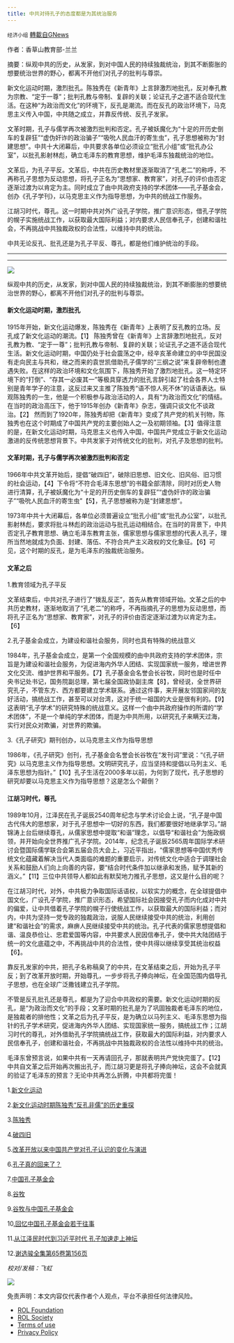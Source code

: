 ```yaml
---
title: 中共对待孔子的态度都是为其统治服务
---
```

`经济小组` [轉載自GNews](https://gnews.org/zh-hans/2406654/)

作者：香草山教育部-兰兰

摘要：纵观中共的历史，从发家，到对中国人民的持续独裁统治，到其不断膨胀的想要统治世界的野心，都离不开他们对孔子的批判与尊崇。

新文化运动时期，激烈批孔。陈独秀在《新青年》上言辞激烈地批孔，反对奉孔教为宗教、“定于一尊”；批判孔教与帝制、复辟的关联；论证孔子之道不适合现代生活。在这种“为政治而文化”的环境下，反孔是潮流。而在反孔的政治环境下，马克思主义传入中国，中共随之成立，并靠反传统、反孔子发家。

文革时期，孔子与儒学再次被激烈批判和否定。孔子被妖魔化为“十足的开历史倒车的复辟狂”“虚伪奸诈的政治骗子”“吸吮人民血汗的寄生虫”，孔子思想被称为“封建思想”。中共十大闭幕后，中共要求各单位必须设立“批孔小组”或“批孔办公室”，以批孔影射林彪，确立毛泽东的教育思想，维护毛泽东独裁统治的地位。

文革后，为孔子平反。文革后，中共在历史教材里逐渐取消了“孔老二”的称呼，不再称孔子思想为反动思想，将孔子正名为“思想家、教育家”，对孔子的评价由否定逐渐过渡为以肯定为主。同时成立了由中共政府支持的学术团体——孔子基金会，创办《孔子学刊》，以马克思主义作为指导思想，为中共的统战工作服务。

江胡习时代，尊孔。这一时期中共对外广设孔子学院，推广意识形态，借孔子学院的幌子实施统战工作，以获取最大国际利益；对内要求人民信奉孔子，创建和谐社会，不再挑战中共独裁政权的合法性，以维持中共的统治。

中共无论反孔、批孔还是为孔子平反、尊孔，都是他们维护统治的手段。

* * *

* * *

![](https://assets.gnews.org/wp-content/uploads/2022/04/d4bdf71aa8ac5f9375dd3300f66e7bf2_w.jpeg)

纵观中共的历史，从发家，到对中国人民的持续独裁统治，到其不断膨胀的想要统治世界的野心，都离不开他们对孔子的批判与尊崇。

#### 新文化运动时期，激烈批孔

1915年开始，新文化运动爆发，陈独秀在《新青年》上表明了反孔教的立场。反孔成了新文化运动的潮流。【1】 陈独秀曾在《新青年》上言辞激烈地批孔，反对孔教为教、“定于一尊”；批判孔教与帝制、复辟的关联；论证孔子之道不适合现代生活。新文化运动时期，中国仍处于社会震荡之中，经辛亥革命建立的中华民国没有走向民主与共和，继之而来的袁世凯借助孔子儒学的“三纲之说”来复辟帝制也遭遇失败。在这样的政治环境和文化氛围下，陈独秀开始了激烈地批孔。这一特定环境下的“打倒”、“存其一必废其一”等极具穿透力的批孔言辞引起了社会各界人士特别是青年学子的注意，这反过来又主推了陈独秀“语不惊人死不休”的话语表达。纵观陈独秀的一生，他是一个积极参与政治活动的人，具有“为政治而文化”的情结。在当时的政治高压下，他于1915年创办《新青年》杂志，强调只谈文化不谈政治。【2】 然而到了1920年，陈独秀却把《新青年》变成了共产党的机关刊物，陈独秀也在这个时期成了中国共产党的主要创始人之一及初期领袖。【3】值得注意的是，在新文化运动时期，马克思主义也传入中国，中国共产党成立于新文化运动激进的反传统思想背景下。中共发家于对传统文化的批判，对孔子及思想的批判。

#### 文革时期，孔子与儒学再次被激烈批判和否定

1966年中共文革开始后，提倡“破四旧”，破除旧思想、旧文化、旧风俗、旧习惯的社会运动，【4】下令将“不符合毛泽东思想”的书籍全部清除，同时对历史人物进行清算，孔子被妖魔化为“十足的开历史倒车的复辟狂”“虚伪奸诈的政治骗子”“吸吮人民血汗的寄生虫”【5】，孔子思想被称为是“封建思想”。

1973年中共十大闭幕后，各单位必须普遍设立“批孔小组”或“批孔办公室”，以批孔影射林彪，要求将批斗林彪的政治运动与批孔运动相结合。在当时的背景下，中共否定孔子教育思想、确立毛泽东教育主张，儒家思想与儒家思想的代表人孔子，理所当然地就成为负面、封建、落伍、不符合共产主义政权的文化象征。【6】可见，这个时期的反孔，是为毛泽东的独裁统治服务。

#### 文革之后

1.教育领域为孔子平反

文革结束后，中共对孔子进行了“拨乱反正”，首先从教育领域开始。文革之后的中共历史教材，逐渐地取消了“孔老二”的称呼，不再指摘孔子的思想为反动思想，而将孔子正名为“思想家、教育家”，对孔子的评价由否定逐渐过渡为以肯定为主。【6】

2.孔子基金会成立，为建设和谐社会服务，同时也具有特殊的统战意义

1984年，孔子基金会成立，是第一个全国规模的由中共政府支持的学术团体，宗旨是为建设和谐社会服务，为促进海内外华人团结、实现国家统一服务，增进世界文化交流、维护世界和平服务。【7】孔子基金会名誉会长谷牧，同时也是时任中央书记处书记，国务院副总理，第七届全国政协副主席【8】，曾经说，全世界研究孔子，不管东方、西方都要建立学术联系。通过这件事，来开展友邻国家间的友好活动，搞统战工作，甚至可以对台湾，这对于统一祖国的大业是很有利的。【9】这表明“孔子学术”的研究特殊的统战意义。这样一个由中共政府操作的所谓的“学术团体”，不是一个单纯的学术团体，而是为中共所用，以研究孔子来瞒天过海，实行对民众对欺骗，对世界的欺骗。

3.《孔子研究》期刊创办，以马克思主义作为指导思想

1986年，《孔子研究》创刊，孔子基金会名誉会长谷牧在“发刊词”里说：“《孔子研究》以马克思主义作为指导思想。文明研究孔子，应当坚持和提倡以马列主义、毛泽东思想为指针。”【10】孔子生活在2000多年以前，为何到了现代，孔子思想的研究却要以马克思主义作为指导思想？这是怎么个颠倒？

#### 江胡习时代，尊孔

1989年10月，江泽民在孔子诞辰2540周年纪念与学术讨论会上说，“孔子是中国古代伟大的思想家，对于孔子思想中一切好的东西，我们都要很好地继承学习。”胡锦涛上台后继续尊孔，从儒家思想中提取“和谐”理念，以倡导“和谐社会”为施政纲领，并开始向全世界推广孔子学院。2014年，纪念孔子诞辰2565周年国际学术研讨会暨国际儒学联合会第五届会员大会上，习近平指出，“儒家思想等中国优秀传统文化蕴藏着解决当代人类面临的难题的重要启示，对传统文化中适合于调理社会关系和鼓励人们向上向善的内容，要“结合时代条件加以继承和发扬，赋予其新的涵义。”【11】三位中共领导人都如此有默契地力推孔子思想，这又是什么目的呢？

在江胡习时代，对外，中共极力争取国际话语权，以软实力的概念，在全球提倡中国文化，广设孔子学院，推广意识形态，希望国际社会因接受孔子而内化成对中共的偏爱，让中共借着孔子学院的幌子行使统战工作，以获取最大的国际利益；而对内，中共为坚持一党专政的独裁政治，说服人民继续接受中共的统治，利用创建“和谐社会”的需求，麻痹人民继续接受中共的统治。孔子代表的儒家思想提倡和谐、温良恭俭让、忠君爱国等内容，中共要求人民因信奉孔子，使中共大陆团结于统一的文化底蕴之中，不再挑战中共的合法性，使中共得以继续享受其统治权益【6】。

靠反孔发家的中共，把孔子名称稿臭了的中共，在文革结束之后，开始为孔子平反；到了改革开放时期，开始尊孔，一步步将孔子捧向神坛，在全国范围内倡导孔子思想，也在全球广泛撒钱建立孔子学院。

不管是反孔批孔还是尊孔，都是为了迎合中共政权的需要。新文化运动时期的反孔，是“为政治而文化”的手段；文革时期的批孔是为了巩固独裁者毛泽东的地位，是独裁者的排他性；文革之后为孔子平反，是为确立以马列主义、毛泽东思想为指针的孔子学术研究，促进海内外华人团结、实现国家统一服务，搞统战工作；江胡习时代的尊孔，对外借助孔子学院搞统战工作，获取最大的国际利益，对内要求人民信奉孔子，创建和谐社会，不再挑战中共独裁政权的合法性以维持中共的统治。

毛泽东曾预言说，如果中共有一天再请回孔子，那就表明共产党快完蛋了。【12】中共自文革之后开始再次搬出孔子，而江胡习更是将孔子捧向神坛，这会不会就真的验证了毛泽东的预言？无论中共再怎么折腾，中共都将完蛋！

1.[新文化运动](https://zh.wikipedia.org/wiki/新文化运动#cite_note-4)

2.[新文化运动时期陈独秀“反孔非儒”的历史重探](https://ishare.ifeng.com/c/s/7mCyp0ZteJV)

3.[陈独秀](https://zh.wikipedia.org/wiki/陈独秀)

4.[破四旧](https://zh.wikipedia.org/wiki/破四旧)

5.[改革开放以来中国共产党对孔子认识的变化与演进](http://www.ccnumpfc.com/index.php/View/2856.html)

6.[孔子真的回来了？](https://www.mjib.gov.tw/FileUploads/eBooks/d2476919d3a446a390879f8729051957/Section_file/568bfdf2304e4528bb80509f5a140ddb.pdf)

7.[中国孔子基金会](https://baike.baidu.com/item/中国孔子基金会/4840279)

8.[谷牧](https://zh.wikipedia.org/wiki/谷牧)

9.[谷牧与中国孔子基金会](http://www.chinakongzi.org/zt/thirty/twbd/201409/t20140910_42754.htm)

10[.回忆中国孔子基金会若干往事](http://www.chinakongzi.org/zt/thirty/twbd/201409/t20140910_42745.htm)



11.[从江泽民时代到习近平时代 孔子加速走上神坛](https://club.6parkbbs.com/other/index.php?app=forum&amp;act=threadview&amp;tid=13041450)



12.[谢选骏全集第65卷第156页](https://books.google.com.hk/books?id=A1w9EAAAQBAJ&amp;pg=PA156&amp;lpg=PA156&amp;dq=毛泽东预言说，如果共产党有一天再请回孔子，那就表明共产党快完蛋了%E3%80%82++++++++++毛的这一谈话见于其侄子毛远新记录的毛对孔子及其思想的评论%E3%80%82&amp;source=bl&amp;ots=9nSfUYf2v3&amp;sig=ACfU3U29wNaTbsVQ4SBgPjhfyucdPsGhAw&amp;hl=zh-CN&amp;sa=X&amp;redir_esc=y&amp;sourceid=cndr#v=onepage&amp;q=毛泽东预言说，如果共产党有一天再请回孔子，那就表明共产党快完蛋了%E3%80%82%20%20%20%20%20%20%20%20%20%20毛的这一谈话见于其侄子毛远新记录的毛对孔子及其思想的评论%E3%80%82&amp;f=false)

*校对/发稿：飞虹*

![](https://assets.gnews.org/wp-content/uploads/2022/04/4-18.jpg)



 

免责声明：本文内容仅代表作者个人观点，平台不承担任何法律风险。

- [ROL Foundation](https://rolfoundation.org/)
- [ROL Society](https://rolsociety.org/)
- [Terms of use](https://gnews.org/terms-of-use-3/)
- [Privacy Policy](https://gnews.org/privacy-policy/)
